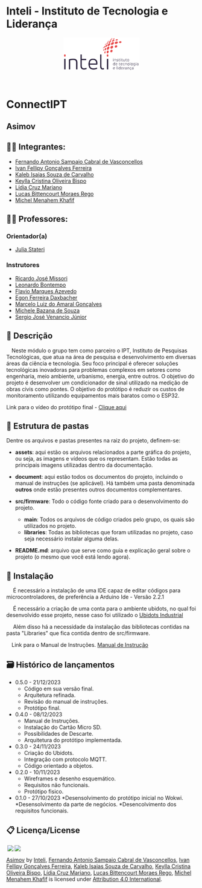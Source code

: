 # Inteli - Instituto de Tecnologia e Liderança 

<p align="center">
<a href= "https://www.inteli.edu.br/"><img src="assets/inteli.png" alt="Inteli - Instituto de Tecnologia e Liderança" border="0" width=40% height=40%></a>
</p>

<br>

# ConnectIPT

## Asimov

## 👨‍🎓 Integrantes: 
- <a href="https://www.linkedin.com/in/fernando-antonio-s-c-de-vasconcellos/">Fernando Antonio Sampaio Cabral de Vasconcellos</a>
- <a href="https://www.linkedin.com/in/naruto/">Ivan Fellipy Gonçalves Ferreira</a>
- <a href="https://www.linkedin.com/in/kaleb-carvalho/">Kaleb Isaias Souza de Carvalho</a>
- <a href="https://www.linkedin.com/in/keylla-oliveira1206/">Keylla Cristina Oliveira Bispo</a>
- <a href="https://www.linkedin.com/in/lidia-mariano-b68282264/">Lídia Cruz Mariano</a>
- <a href="https://www.linkedin.com/in/lucasbmr/">Lucas Bittencourt Moraes Rego</a> 
- <a href="https://www.linkedin.com/in/michel-menahem-khafif-512791201/">Michel Menahem Khafif</a>

## 👩‍🏫 Professores:
### Orientador(a) 
- <a href="https://www.linkedin.com/in/juliastateri/">Julia Stateri
</a>

### Instrutores 
- <a href="https://www.linkedin.com/in/ricardo-josé-missori/">Ricardo José Missori</a>
- <a href="">Leonardo Bontempo</a> 
- <a href="https://www.linkedin.com/in/flaviomarquesazevedo/">Flavio Marques Azevedo</a> 
- <a href="https://www.linkedin.com/in/egondaxbacher/">Egon Ferreira Daxbacher</a>
- <a href="https://www.linkedin.com/in/marcelo-gonçalves-phd-a550652/">Marcelo Luiz do Amaral Gonçalves</a> 
- <a href="https://www.linkedin.com/in/michele-bazana-de-souza-69b77763/">Michele Bazana de Souza</a>
- <a href="https://www.linkedin.com/in/sergio-venancio-a509b342/">Sergio José Venancio Júnior</a>

## 📜 Descrição

&emsp;Neste módulo o grupo tem como parceiro o IPT, Instituto de Pesquisas Tecnológicas, que atua na área de pesquisa e desenvolvimento em diversas áreas da ciência e tecnologia. Seu foco principal é oferecer soluções tecnológicas inovadoras para problemas complexos em setores como engenharia, meio ambiente, urbanismo, energia, entre outros. O objetivo do projeto é desenvolver um condicionador de sinal utilizado na medição de obras civis como pontes. O objetivo do protótipo é reduzir os custos de monitoramento utilizando equipamentos mais baratos como o ESP32. 


Link para o vídeo do protótipo final - <a href="https://youtu.be/IB5KanhSXUA?si=O4RbEkMBUzkpxNfb">Clique aqui</a>

## 📁 Estrutura de pastas

Dentre os arquivos e pastas presentes na raiz do projeto, definem-se:

- <b>assets</b>: aqui estão os arquivos relacionados a parte gráfica do projeto, ou seja, as imagens e vídeos que os representam. Estão todas as principais imagens utilizadas dentro da documentação.

- <b>document</b>: aqui estão todos os documentos do projeto, incluindo o manual de instruções (se aplicável). Há também uma pasta denominada <b>outros</b> onde estão presentes outros documentos complementares.

- <b>src/firmware</b>: Todo o código fonte criado para o desenvolvimento do projeto.
  - <b>main</b>: Todos os arquivos de código criados pelo grupo, os quais são utilizados no projeto.
  - <b>libraries</b>: Todas as bibliotecas que foram utilizadas no projeto, caso seja necessário instalar alguma delas.

- <b>README.md</b>: arquivo que serve como guia e explicação geral sobre o projeto (o mesmo que você está lendo agora).

## 🔧 Instalação

&emsp; É necessário a instalação de uma IDE capaz de editar códigos para microcontroladores, de preferência a Arduino Ide - Versão 2.2.1

&emsp; É necessário a criação de uma conta para o ambiente ubidots, no qual foi desenvolvido esse projeto, nesse caso foi utilizado o <a href="https://industrial.ubidots.com/accounts/signin/"> Ubidots Industrial </a>

&emsp; Além disso há a necessidade da instalação das bibliotecas contidas na pasta "Libraries" que fica contida dentro de src/firmware.

&emsp;Link para o Manual de Instruções. [Manual de Instrução](https://github.com/2023M4T9Inteli/grupo3/blob/main/document/outros/Asimov%20-%20Manual%20de%20Instru%C3%A7%C3%B5es%20M%C3%B3dulo%204%20-%20v2.docx.pdf)


## 🗃 Histórico de lançamentos

* 0.5.0 - 21/12/2023
    * Código em sua versão final.
    * Arquitetura refinada.
    * Revisão do manual de instruções.
    * Protótipo final.
* 0.4.0 - 08/12/2023
    * Manual de Instruções.
    * Instalação do Cartão Micro SD.
    * Possibilidades de Descarte.
    * Arquitetura do protótipo implementada.
* 0.3.0 - 24/11/2023
    * Criação do Ubidots.
    * Integração com protocolo MQTT.
    * Código orientado a objetos.
* 0.2.0 - 10/11/2023
    * Wireframes e desenho esquemático.
    * Requisitos não funcionais.
    * Protótipo fisico. 
* 0.1.0 - 27/10/2023
    *Desensolvimento do protótipo inicial no Wokwi.
    *Desensolvimento da parte de negócios.
    *Desencolvimento dos requisitos funcionais.

  

## 📋 Licença/License


<img style="height:22px!important;margin-left:3px;vertical-align:text-bottom;" src="https://mirrors.creativecommons.org/presskit/icons/cc.svg?ref=chooser-v1"><img style="height:22px!important;margin-left:3px;vertical-align:text-bottom;" src="https://mirrors.creativecommons.org/presskit/icons/by.svg?ref=chooser-v1"><p xmlns:cc="http://creativecommons.org/ns#" xmlns:dct="http://purl.org/dc/terms/"><a property="dct:title" rel="cc:attributionURL" href="https://github.com/2023M4T9Inteli/grupo3/tree/main">Asimov</a> by <a rel="cc:attributionURL dct:creator" property="cc:attributionName" href="https://github.com/InteliProjects">Inteli</a>, <a property="dct:title" rel="cc:attributionURL" href="https://www.linkedin.com/in/fernando-antonio-s-c-de-vasconcellos/">Fernando Antonio Sampaio Cabral de Vasconcellos</a>, <a property="dct:title" rel="cc:attributionURL" href="https://www.linkedin.com/in/naruto/">Ivan Fellipy Gonçalves Ferreira</a>, <a property="dct:title" rel="cc:attributionURL" href="https://www.linkedin.com/in/kaleb-carvalho/">Kaleb Isaias Souza de Carvalho</a>, <a property="dct:title" rel="cc:attributionURL" href="https://www.linkedin.com/in/keylla-oliveira1206/">Keylla Cristina Oliveira Bispo</a>, <a property="dct:title" rel="cc:attributionURL" href="https://www.linkedin.com/in/lidia-mariano-b68282264/">Lídia Cruz Mariano</a>, <a property="dct:title" rel="cc:attributionURL" href="https://www.linkedin.com/in/lucasbmr/">Lucas Bittencourt Moraes Rego</a>, <a property="dct:title" rel="cc:attributionURL" href="https://www.linkedin.com/in/michel-menahem-khafif-512791201/">Michel Menahem Khafif</a> is licensed under <a href="http://creativecommons.org/licenses/by/4.0/?ref=chooser-v1" target="_blank" rel="license noopener noreferrer" style="display:inline-block;">Attribution 4.0 International</a>.</p>

